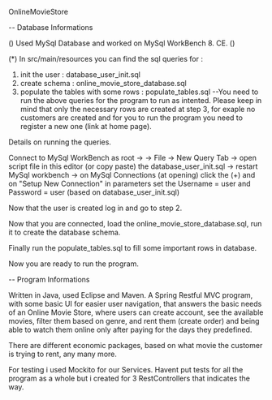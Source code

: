 OnlineMovieStore

-- Database Informations

() Used MySql Database and worked on MySql WorkBench 8. CE. ()

(*) In src/main/resources you can find the sql queries for :

1) init the user : database_user_init.sql
2) create schema : online_movie_store_database.sql
3) populate the tables with some rows : populate_tables.sql
--You need to run the above queries for the program to run as intented. Please keep in mind that only the necessary rows are created at step 3, for exaple no customers are created and for you to run the program you need to register a new one (link at home page).

Details on running the queries.

Connect to MySql WorkBench as root -> -> File -> New Query Tab -> open script file in this editor (or copy paste) the database_user_init.sql -> restart MySql workbench -> on MySql Connections (at opening) click the (+) and on "Setup New Connection" in parameters set the Username = user and Password = user (based on database_user_init.sql)

Now that the user is created log in and go to step 2.

Now that you are connected, load the online_movie_store_database.sql, run it to create the database schema.

Finally run the populate_tables.sql to fill some important rows in database.

Now you are ready to run the program.

-- Program Informations

Written in Java, used Eclipse and Maven. A Spring Restful MVC program, with some basic UI for easier user navigation, that answers the basic needs of an Online Movie Store, where users can create account, see the available movies, filter them based on genre, and rent them (create order) and being able to watch them online only after paying for the days they predefined.

There are different economic packages, based on what movie the customer is trying to rent, any many more.

For testing i used Mockito for our Services. Havent put tests for all the program as a whole but i created for 3 RestControllers that indicates the way.
